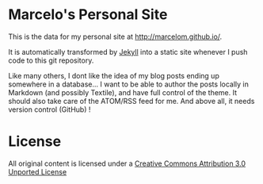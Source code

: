# Marcelo's Personal Site

This is the data for my personal site at http://marcelom.github.io/.

It is automatically transformed by [Jekyll](http://jekyllrb.com/) into a static site whenever I push code to this git repository.

Like many others, I dont like the idea of my blog posts ending up somewhere in a database... I want to be able to author the posts locally in Markdown (and possibly Textile), and have full control of the theme. It should also take care of the ATOM/RSS feed for me. And above all, it needs version control (GitHub) !

# License

All original content is licensed under a [Creative Commons Attribution 3.0 Unported License](http://creativecommons.org/licenses/by/3.0/)
